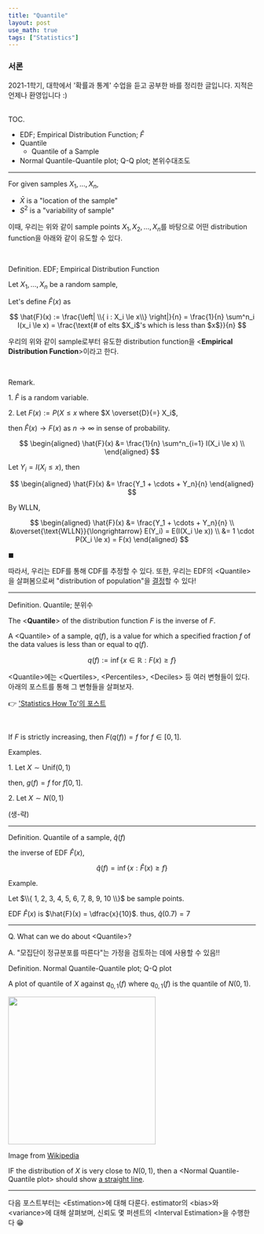 ```yaml
---
title: "Quantile"
layout: post
use_math: true
tags: ["Statistics"]
---
```


### 서론
2021-1학기, 대학에서 '확률과 통계' 수업을 듣고 공부한 바를 정리한 글입니다. 지적은 언제나 환영입니다 :)

<br><span class="statement-title">TOC.</span><br>

- EDF; Empirical Distribution Function; $\hat{F}$
- Quantile
  - Quantile of a Sample
- Normal Quantile-Quantile plot; Q-Q plot; 본위수대조도

<hr/>

For given samples $X_1, \dots, X_n$,

- $\bar{X}$ is a "location of the sample"
- $S^2$ is a "variability of sample"

이때, 우리는 위와 같이 sample points $X_1, X_2, \dots, X_n$를 바탕으로 어떤 distribution function을 아래와 같이 유도할 수 있다.

<br/>

<span class="statement-title">Definition.</span> EDF; Empirical Distribution Function<br>

Let $X_1, \dots, X_n$ be a random sample, 

Let's define $\hat{F}(x)$ as

$$
\hat{F}(x) := \frac{\left| \\{ i : X_i \le x\\} \right|}{n} = \frac{1}{n} \sum^n_i I(x_i \le x) = \frac{\text{# of elts $X_i$'s which is less than $x$}}{n}
$$

우리의 위와 같이 sample로부터 유도한 distribution function을 \<**Empirical Distribution Function**\>이라고 한다.

<br/>

<span class="statement-title">Remark.</span><br>

1\. $\hat{F}$ is a random variable.

2\. Let $F(x) := P(X \le x$ where $X \overset{D}{=} X_i$,

then $\hat{F}(x) \rightarrow F(x)$ as $n \rightarrow \infty$ in sense of probability.

<div class="math-statement" markdown="1">

$$
\begin{aligned}
\hat{F}(x)
&= \frac{1}{n} \sum^n_{i=1} I(X_i \le x) \\
\end{aligned}
$$

Let $Y_i = I(X_i \le x)$, then

$$
\begin{aligned}
\hat{F}(x)
&= \frac{Y_1 + \cdots + Y_n}{n}
\end{aligned}
$$

By WLLN,

$$
\begin{aligned}
\hat{F}(x)
&= \frac{Y_1 + \cdots + Y_n}{n} \\
&\overset{\text{WLLN}}{\longrightarrow} E(Y_i) = E(I(X_i \le x)) \\
&= 1 \cdot P(X_i \le x) = F(x)
\end{aligned}
$$

$\blacksquare$

</div>

따라서, 우리는 EDF를 통해 CDF를 추정할 수 있다. 또한, 우리는 EDF의 \<Quantile\>을 살펴봄으로써 "distribution of population"을 <u>결정</u>할 수 있다!

<hr/>

<span class="statement-title">Definition.</span> Quantile; 분위수<br>

The \<**Quantile**\> of the distribution function $F$ is the inverse of $F$.

A \<Quantile\> of a sample, $q(f)$, is a value for which a specified fraction $f$ of the data values is less than or equal to $q(f)$.

$$
q(f) := \inf \left\{ x \in \mathbb{R} : F(x) \ge f \right\}
$$

\<Quantile\>에는 \<Quertiles\>, \<Percentiles\>, \<Deciles\> 등 여러 변형들이 있다. 아래의 포스트를 통해 그 변형들을 살펴보자.

👉 ['Statistics How To'의 포스트](https://www.statisticshowto.com/quantile-definition-find-easy-steps/)

<br/>

If $F$ is strictly increasing, then $F(q(f)) = f$ for $f \in [0, 1]$.

<span class="statement-title">Examples.</span><br>

1\. Let $X \sim \text{Unif}(0, 1)$

then, $g(f) = f$ for $f[0, 1]$.

2\. Let $X \sim N(0, 1)$

(생-략)

<hr/>

<span class="statement-title">Definition.</span> Quantile of a sample, $\hat{q}(f)$<br>

the inverse of EDF $\hat{F}(x)$,

$$
\hat{q}(f) = \inf \left\{ x : \hat{F}(x) \ge f \right\}
$$

<span class="statement-title">Example.</span><br>

Let $\\{ 1, 2, 3, 4, 5, 6, 7, 8, 9, 10 \\}$ be sample points.

EDF $\hat{F}(x)$ is $\hat{F}(x) = \dfrac{x}{10}$. thus, $\hat{q}(0.7) = 7$

<hr/>

Q. What can we do about \<Quantile\>?

A. "모집단이 정규분포를 따른다"는 가정을 검토하는 데에 사용할 수 있음!!

<span class="statement-title">Definition.</span> Normal Quantile-Quantile plot; Q-Q plot<br>

A plot of quantile of $X$ against $q_{0, 1}(f)$ where $q_{0, 1}(f)$ is the quantile of $N(0, 1)$.

<div class="img-wrapper">
  <img src="https://upload.wikimedia.org/wikipedia/commons/thumb/0/08/Normal_normal_qq.svg/450px-Normal_normal_qq.svg.png" width="300px">
  <p>
  Image from <a href="https://upload.wikimedia.org/wikipedia/commons/thumb/0/08/Normal_normal_qq.svg/450px-Normal_normal_qq.svg.png">Wikipedia</a>
  </p>
</div>

IF the distribution of $X$ is very close to $N(0, 1)$, then a \<Normal Quantile-Quantile plot\> should show <u>a straight line</u>.

<hr/>

다음 포스트부터는 \<Estimation\>에 대해 다룬다. estimator의 \<bias\>와 \<variance\>에 대해 살펴보며, 신뢰도 몇 퍼센트의 \<Interval Estimation\>을 수행한다 😁




